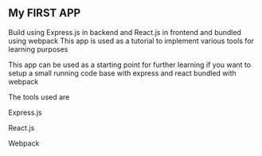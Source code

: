 ## My FIRST APP

Build using Express.js in backend and React.js in frontend and bundled using webpack
This app is used as a tutorial to implement various tools for learning purposes

This app can be used as a starting point for further learning if you want to setup a small running code base with express and react bundled with webpack

The tools used are 

Express.js

React.js

Webpack
